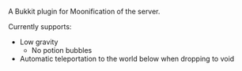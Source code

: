 A Bukkit plugin for Moonification of the server.

Currently supports:
- Low gravity
   - No potion bubbles
- Automatic teleportation to the world below when dropping to void
